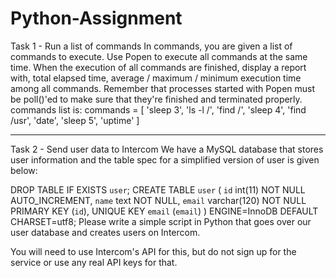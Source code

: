 # Python-Assignment
Task 1 - Run a list of commands
In commands, you are given a list of commands to execute. Use Popen to execute all commands at the same time.
When the execution of all commands are finished, display a report with, total elapsed time, average / maximum / minimum execution time among all commands.
Remember that processes started with Popen must be poll()'ed to make sure that they're finished and terminated properly.
commands list is:
commands = [
    'sleep 3',
    'ls -l /',
    'find /',
    'sleep 4',
    'find /usr',
    'date',
    'sleep 5',
    'uptime'
]
<hr>
Task 2 - Send user data to Intercom
We have a MySQL database that stores user information and the table spec for a simplified version of user is given below:

DROP TABLE IF EXISTS `user`;
CREATE TABLE `user` (
  `id` int(11) NOT NULL AUTO_INCREMENT,
  `name` text NOT NULL,
  `email` varchar(120) NOT NULL
  PRIMARY KEY (`id`),
  UNIQUE KEY `email` (`email`)
) ENGINE=InnoDB DEFAULT CHARSET=utf8;
Please write a simple script in Python that goes over our user database and creates users on Intercom.

You will need to use Intercom's API for this, but do not sign up for the service or use any real API keys for that. 
